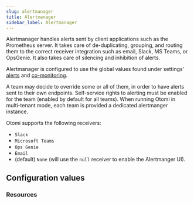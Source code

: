 ```yaml
---
slug: alertmanager
title: Alertmanager
sidebar_label: Alertmanager
---
```


Alertmanager handles alerts sent by client applications such as the Prometheus server. It takes care of de-duplicating, grouping, and routing them to the correct receiver integration such as email, Slack, MS Teams, or OpsGenie. It also takes care of silencing and inhibition of alerts.

Alertmanager is configured to use the global values found under settings' [alerts](../for-ops/console/settings/alerts) and [co-monitoring](../for-ops/console/settings/co-monitoring).

A team may decide to override some or all of them, in order to have alerts sent to their own endpoints. Self-service rights to alerting must be enabled for the team (enabled by default for all teams). When running Otomi in multi-tenant mode, each team is provided a dedicated alertmanger instance.

Otomi supports the following receivers:

- `Slack`
- `Microsoft Teams`
- `Ops Genie`
- `Email`
- (default) `None` (will use the `null` receiver to enable the Alertmanger UI).

## Configuration values

### Resources

